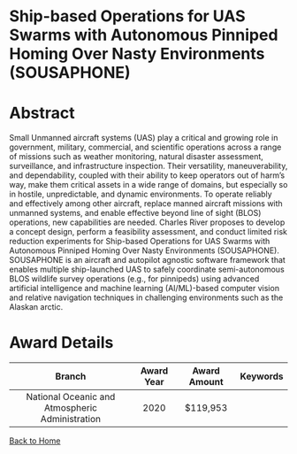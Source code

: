 
Ship-based Operations for UAS Swarms with Autonomous Pinniped Homing Over Nasty Environments (SOUSAPHONE)
=========================================================================================================

# Abstract


Small Unmanned aircraft systems (UAS) play a critical and growing role in government, military, commercial, and scientific operations across a range of missions such as weather monitoring, natural disaster assessment, surveillance, and infrastructure inspection. Their versatility, maneuverability, and dependability, coupled with their ability to keep operators out of harm’s way, make them critical assets in a wide range of domains, but especially so in hostile, unpredictable, and dynamic environments. To operate reliably and effectively among other aircraft, replace manned aircraft missions with unmanned systems, and enable effective beyond line of sight (BLOS) operations, new capabilities are needed. Charles River proposes to develop a concept design, perform a feasibility assessment, and conduct limited risk reduction experiments for Ship-based Operations for UAS Swarms with Autonomous Pinniped Homing Over Nasty Environments (SOUSAPHONE). SOUSAPHONE is an aircraft and autopilot agnostic software framework that enables multiple ship-launched UAS to safely coordinate semi-autonomous BLOS wildlife survey operations (e.g., for pinnipeds) using advanced artificial intelligence and machine learning (AI/ML)-based computer vision and relative navigation techniques in challenging environments such as the Alaskan arctic.  

# Award Details

|Branch|Award Year|Award Amount|Keywords|
| :---: | :---: | :---: | :---: |
|National Oceanic and Atmospheric Administration|2020|$119,953||
  
  


[Back to Home](https://github.com/chrischow/dod_sbir_awards/JH/#2248)